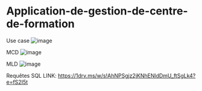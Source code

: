 # Application-de-gestion-de-centre-de-formation

Use case
![image](https://user-images.githubusercontent.com/79770772/232738620-246b7614-2500-436e-9007-7e1bd796ebea.png)

MCD
![image](https://user-images.githubusercontent.com/79770772/232739119-ee874684-549d-484e-bf2b-83bac7ff7002.png)

MLD
![image](https://user-images.githubusercontent.com/79770772/232739340-3312f85a-0672-4213-83e8-32af8737f258.png)


Requêtes SQL
LINK: https://1drv.ms/w/s!AhNPSgjz2jKNhENldDmU_ftSgLk4?e=fS2I5t
